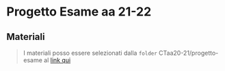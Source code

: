 # Progetto Esame aa 21-22

## Materiali

> I materiali posso essere selezionati dalla `folder` CTaa20-21/progetto-esame al [link qui](https://github.com/angelodel80/corsoCodifica/tree/master/CTaa20-21/progetto-esame)